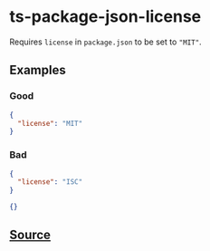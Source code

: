 # ts-package-json-license

Requires `license` in `package.json` to be set to `"MIT"`.

## Examples

### Good

```json
{
  "license": "MIT"
}
```

### Bad

```json
{
  "license": "ISC"
}
```

```json
{}
```

## [Source](https://azuresdkspecs.z5.web.core.windows.net/TypeScriptSpec.html#ts-package-json-license)
